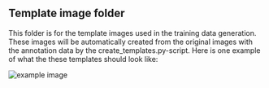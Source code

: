 ## Template image folder

This folder is for the template images used in the training data generation. These images will be automatically created from the original images with the annotation data by the create_templates.py-script. Here is one example of what the these templates should look like:

![example image](../../documents/images/v4_a.png)
